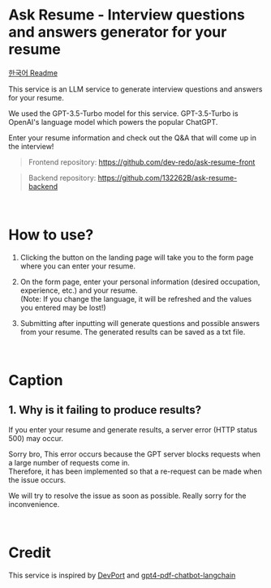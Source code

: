 # Ask Resume - Interview questions and answers generator for your resume

[한국어 Readme](https://github.com/132262b/ask-resume-backend/blob/main/Korean.md)

This service is an LLM service to generate interview questions and answers for your resume.

We used the GPT-3.5-Turbo model for this service. GPT-3.5-Turbo is OpenAI's language model which powers the popular ChatGPT.

Enter your resume information and check out the Q&A that will come up in the interview!

> Frontend repository: https://github.com/dev-redo/ask-resume-front

> Backend repository: https://github.com/132262B/ask-resume-backend

<br />

# How to use?

1. Clicking the button on the landing page will take you to the form page where you can enter your resume.

2. On the form page, enter your personal information (desired occupation, experience, etc.) and your resume. <br />
   (Note: If you change the language, it will be refreshed and the values you entered may be lost!)

3. Submitting after inputting will generate questions and possible answers from your resume. The generated results can be saved as a txt file.

<br />

# Caption

## 1. Why is it failing to produce results?

If you enter your resume and generate results, a server error (HTTP status 500) may occur.

Sorry bro, This error occurs because the GPT server blocks requests when a large number of requests come in. <br />
Therefore, it has been implemented so that a re-request can be made when the issue occurs.

We will try to resolve the issue as soon as possible. Really sorry for the inconvenience.

<br />

# Credit

This service is inspired by [DevPort](https://github.com/custardcream98/DevPort) and [gpt4-pdf-chatbot-langchain](https://github.com/mayooear/gpt4-pdf-chatbot-langchain)
